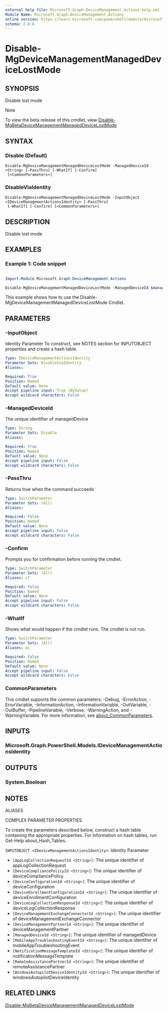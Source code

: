 ```yaml
---
external help file: Microsoft.Graph.DeviceManagement.Actions-help.xml
Module Name: Microsoft.Graph.DeviceManagement.Actions
online version: https://learn.microsoft.com/powershell/module/microsoft.graph.devicemanagement.actions/disable-mgdevicemanagementmanageddevicelostmode
schema: 2.0.0
---
```


# Disable-MgDeviceManagementManagedDeviceLostMode

## SYNOPSIS
Disable lost mode

> [!NOTE]
> To view the beta release of this cmdlet, view [Disable-MgBetaDeviceManagementManagedDeviceLostMode](/powershell/module/Microsoft.Graph.Beta.DeviceManagement.Actions/Disable-MgBetaDeviceManagementManagedDeviceLostMode?view=graph-powershell-beta)

## SYNTAX

### Disable (Default)
```
Disable-MgDeviceManagementManagedDeviceLostMode -ManagedDeviceId <String> [-PassThru] [-WhatIf] [-Confirm]
 [<CommonParameters>]
```

### DisableViaIdentity
```
Disable-MgDeviceManagementManagedDeviceLostMode -InputObject <IDeviceManagementActionsIdentity> [-PassThru]
 [-WhatIf] [-Confirm] [<CommonParameters>]
```

## DESCRIPTION
Disable lost mode

## EXAMPLES
### Example 1: Code snippet

```powershell

Import-Module Microsoft.Graph.DeviceManagement.Actions

Disable-MgDeviceManagementManagedDeviceLostMode -ManagedDeviceId $managedDeviceId

```
This example shows how to use the Disable-MgDeviceManagementManagedDeviceLostMode Cmdlet.


## PARAMETERS

### -InputObject
Identity Parameter
To construct, see NOTES section for INPUTOBJECT properties and create a hash table.

```yaml
Type: IDeviceManagementActionsIdentity
Parameter Sets: DisableViaIdentity
Aliases:

Required: True
Position: Named
Default value: None
Accept pipeline input: True (ByValue)
Accept wildcard characters: False
```

### -ManagedDeviceId
The unique identifier of managedDevice

```yaml
Type: String
Parameter Sets: Disable
Aliases:

Required: True
Position: Named
Default value: None
Accept pipeline input: False
Accept wildcard characters: False
```

### -PassThru
Returns true when the command succeeds

```yaml
Type: SwitchParameter
Parameter Sets: (All)
Aliases:

Required: False
Position: Named
Default value: None
Accept pipeline input: False
Accept wildcard characters: False
```

### -Confirm
Prompts you for confirmation before running the cmdlet.

```yaml
Type: SwitchParameter
Parameter Sets: (All)
Aliases: cf

Required: False
Position: Named
Default value: None
Accept pipeline input: False
Accept wildcard characters: False
```

### -WhatIf
Shows what would happen if the cmdlet runs.
The cmdlet is not run.

```yaml
Type: SwitchParameter
Parameter Sets: (All)
Aliases: wi

Required: False
Position: Named
Default value: None
Accept pipeline input: False
Accept wildcard characters: False
```

### CommonParameters
This cmdlet supports the common parameters: -Debug, -ErrorAction, -ErrorVariable, -InformationAction, -InformationVariable, -OutVariable, -OutBuffer, -PipelineVariable, -Verbose, -WarningAction, and -WarningVariable. For more information, see [about_CommonParameters](http://go.microsoft.com/fwlink/?LinkID=113216).

## INPUTS

### Microsoft.Graph.PowerShell.Models.IDeviceManagementActionsIdentity
## OUTPUTS

### System.Boolean
## NOTES

ALIASES

COMPLEX PARAMETER PROPERTIES

To create the parameters described below, construct a hash table containing the appropriate properties. For information on hash tables, run Get-Help about_Hash_Tables.


`INPUTOBJECT <IDeviceManagementActionsIdentity>`: Identity Parameter
  - `[AppLogCollectionRequestId <String>]`: The unique identifier of appLogCollectionRequest
  - `[DeviceCompliancePolicyId <String>]`: The unique identifier of deviceCompliancePolicy
  - `[DeviceConfigurationId <String>]`: The unique identifier of deviceConfiguration
  - `[DeviceEnrollmentConfigurationId <String>]`: The unique identifier of deviceEnrollmentConfiguration
  - `[DeviceLogCollectionResponseId <String>]`: The unique identifier of deviceLogCollectionResponse
  - `[DeviceManagementExchangeConnectorId <String>]`: The unique identifier of deviceManagementExchangeConnector
  - `[DeviceManagementPartnerId <String>]`: The unique identifier of deviceManagementPartner
  - `[ManagedDeviceId <String>]`: The unique identifier of managedDevice
  - `[MobileAppTroubleshootingEventId <String>]`: The unique identifier of mobileAppTroubleshootingEvent
  - `[NotificationMessageTemplateId <String>]`: The unique identifier of notificationMessageTemplate
  - `[RemoteAssistancePartnerId <String>]`: The unique identifier of remoteAssistancePartner
  - `[WindowsAutopilotDeviceIdentityId <String>]`: The unique identifier of windowsAutopilotDeviceIdentity

## RELATED LINKS
[Disable-MgBetaDeviceManagementManagedDeviceLostMode](/powershell/module/Microsoft.Graph.Beta.DeviceManagement.Actions/Disable-MgBetaDeviceManagementManagedDeviceLostMode?view=graph-powershell-beta)

